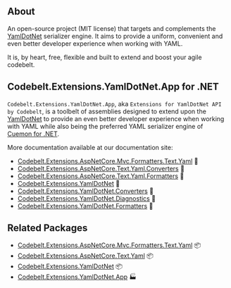 ## About

An open-source project (MIT license) that targets and complements the [YamlDotNet](https://github.com/aaubry/YamlDotNet) serializer engine. It aims to provide a uniform, convenient and even better developer experience when working with YAML.

It is, by heart, free, flexible and built to extend and boost your agile codebelt.

## **Codebelt.Extensions.YamlDotNet.App** for .NET

`Codebelt.Extensions.YamlDotNet.App`, aka `Extensions for YamlDotNet API by Codebelt`, is a toolbelt of assemblies designed to extend upon the [YamlDotNet](https://github.com/aaubry/YamlDotNet/wiki) to provide an even better developer experience when working with YAML while also being the preferred YAML serializer engine of [Cuemon for .NET](https://github.com/gimlichael/Cuemon).

More documentation available at our documentation site:

- [Codebelt.Extensions.AspNetCore.Mvc.Formatters.Text.Yaml](https://yamldotnet.codebelt.net/api/Codebelt.Extensions.AspNetCore.Mvc.Formatters.Text.Yaml.html) 🔗
- [Codebelt.Extensions.AspNetCore.Text.Yaml.Converters](https://yamldotnet.codebelt.net/api/Codebelt.Extensions.AspNetCore.Text.Yaml.Converters.html) 🔗
- [Codebelt.Extensions.AspNetCore.Text.Yaml.Formatters](https://yamldotnet.codebelt.net/api/Codebelt.Extensions.AspNetCore.Text.Yaml.Formatters.html) 🔗
- [Codebelt.Extensions.YamlDotNet](https://yamldotnet.codebelt.net/api/Codebelt.Extensions.YamlDotNet.html) 🔗
- [Codebelt.Extensions.YamlDotNet.Converters](https://yamldotnet.codebelt.net/api/Codebelt.Extensions.YamlDotNet.Converters.html) 🔗
- [Codebelt.Extensions.YamlDotNet.Diagnostics](https://yamldotnet.codebelt.net/api/Codebelt.Extensions.YamlDotNet.Diagnostics.html) 🔗
- [Codebelt.Extensions.YamlDotNet.Formatters](https://yamldotnet.codebelt.net/api/Codebelt.Extensions.YamlDotNet.Formatters.html) 🔗

## Related Packages

* [Codebelt.Extensions.AspNetCore.Mvc.Formatters.Text.Yaml](https://www.nuget.org/packages/Codebelt.Extensions.AspNetCore.Mvc.Formatters.Text.Yaml/) 📦
* [Codebelt.Extensions.AspNetCore.Text.Yaml](https://www.nuget.org/packages/Codebelt.Extensions.AspNetCore.Text.Yaml/) 📦
* [Codebelt.Extensions.YamlDotNet](https://www.nuget.org/packages/Codebelt.Extensions.YamlDotNet/) 📦
* [Codebelt.Extensions.YamlDotNet.App](https://www.nuget.org/packages/Codebelt.Extensions.YamlDotNet.App/) 🏭
